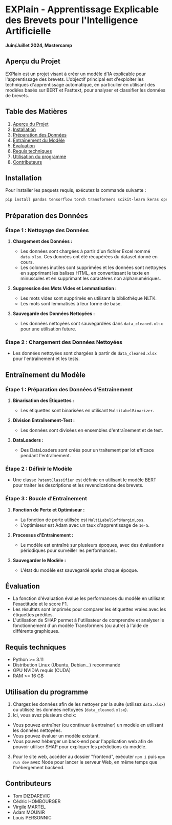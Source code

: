 # EXPlain - Apprentissage Explicable des Brevets pour l'Intelligence Artificielle

**Juin/Juillet 2024, Mastercamp**

## Aperçu du Projet

EXPlain est un projet visant à créer un modèle d'IA explicable pour l'apprentissage des brevets. L'objectif principal est d'exploiter les techniques d'apprentissage automatique, en particulier en utilisant des modèles basés sur BERT et Fasttext, pour analyser et classifier les données de brevets.

## Table des Matières

1. [Aperçu du Projet](#aperçu-du-projet)
2. [Installation](#installation)
3. [Préparation des Données](#préparation-des-données)
4. [Entraînement du Modèle](#entraînement-du-modèle)
5. [Évaluation](#évaluation)
6. [Requis techniques](#requis-techniques)
7. [Utilisation du programme](#utilisation-du-programme)
8. [Contributeurs](#contributeurs)

## Installation

Pour installer les paquets requis, exécutez la commande suivante :

```sh
pip install pandas tensorflow torch transformers scikit-learn keras openpyxl numpy keras_preprocessing tqdm nltk
```

## Préparation des Données

### Étape 1 : Nettoyage des Données

1. **Chargement des Données :**
    - Les données sont chargées à partir d'un fichier Excel nommé `data.xlsx`. Ces données ont été récupérées du dataset donné en cours.
    - Les colonnes inutiles sont supprimées et les données sont nettoyées en supprimant les balises HTML, en convertissant le texte en minuscules et en supprimant les caractères non alphanumériques.

2. **Suppression des Mots Vides et Lemmatisation :**
    - Les mots vides sont supprimés en utilisant la bibliothèque NLTK.
    - Les mots sont lemmatisés à leur forme de base.

3. **Sauvegarde des Données Nettoyées :**
    - Les données nettoyées sont sauvegardées dans `data_cleaned.xlsx` pour une utilisation future.

### Étape 2 : Chargement des Données Nettoyées

- Les données nettoyées sont chargées à partir de `data_cleaned.xlsx` pour l'entraînement et les tests.

## Entraînement du Modèle

### Étape 1 : Préparation des Données d'Entraînement

1. **Binarisation des Étiquettes :**
    - Les étiquettes sont binarisées en utilisant `MultiLabelBinarizer`.

2. **Division Entraînement-Test :**
    - Les données sont divisées en ensembles d'entraînement et de test.

3. **DataLoaders :**
    - Des DataLoaders sont créés pour un traitement par lot efficace pendant l'entraînement.

### Étape 2 : Définir le Modèle

- Une classe `PatentClassifier` est définie en utilisant le modèle BERT pour traiter les descriptions et les revendications des brevets.

### Étape 3 : Boucle d'Entraînement

1. **Fonction de Perte et Optimiseur :**
    - La fonction de perte utilisée est `MultiLabelSoftMarginLoss`.
    - L'optimiseur est Adam avec un taux d'apprentissage de `1e-5`.

2. **Processus d'Entraînement :**
    - Le modèle est entraîné sur plusieurs époques, avec des évaluations périodiques pour surveiller les performances.

3. **Sauvegarder le Modèle :**
    - L'état du modèle est sauvegardé après chaque époque.

## Évaluation

- La fonction d'évaluation évalue les performances du modèle en utilisant l'exactitude et le score F1.
- Les résultats sont imprimés pour comparer les étiquettes vraies avec les étiquettes prédites.
- L'utilisation de SHAP permet à l'utilisateur de comprendre et analyser le fonctionnement d'un modèle Transformers (ou autre) à l'aide de différents graphiques.

## Requis techniques

- Python >= 3.11
- Distribution Linux (Ubuntu, Debian...) recommandé
- GPU NVIDIA requis (CUDA)
- RAM >= 16 GB

## Utilisation du programme

1. Chargez les données afin de les nettoyer par la suite (utilisez `data.xlsx`) ou utilisez les données nettoyées (`data_cleaned.xlsx`).
2. Ici, vous avez plusieurs choix:
- Vous pouvez entraîner (ou continuer à entrainer) un modèle en utilisant les données nettoyées.
- Vous pouvez évaluer un modèle existant.
- Vous pouvez héberger un back-end pour l'application web afin de pouvoir utiliser SHAP pour expliquer les prédictions du modèle.
3. Pour le site web, accéder au dossier "frontend", exécuter `npm i` puis `npm run dev` avec Node pour lancer le serveur Web, en même temps que l'hébergement backend.

## Contributeurs

- Tom DIZDAREVIC
- Cédric HOMBOURGER
- Virgile MARTEL
- Adam MOUNIR
- Louis PERSONNIC
